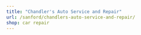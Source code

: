 ```yaml
---
title: "Chandler's Auto Service and Repair"
url: /sanford/chandlers-auto-service-and-repair/
shop: car repair
---
```


